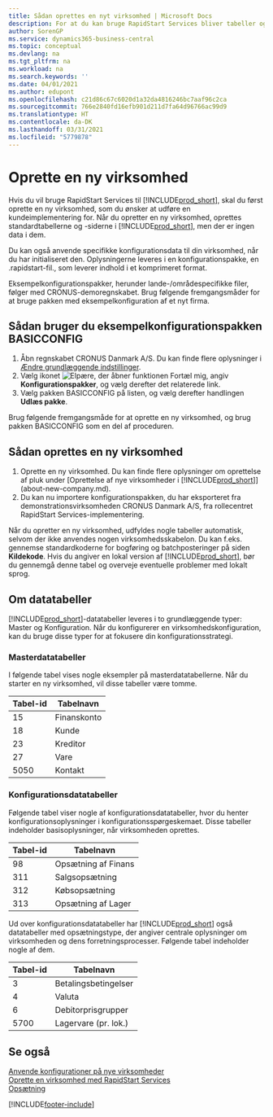 ```yaml
---
title: Sådan oprettes en nyt virksomhed | Microsoft Docs
description: For at du kan bruge RapidStart Services bliver tabeller og sider oprettet, men der er ingen data i dem.
author: SorenGP
ms.service: dynamics365-business-central
ms.topic: conceptual
ms.devlang: na
ms.tgt_pltfrm: na
ms.workload: na
ms.search.keywords: ''
ms.date: 04/01/2021
ms.author: edupont
ms.openlocfilehash: c21d86c67c6020d1a32da4816246bc7aaf96c2ca
ms.sourcegitcommit: 766e2840fd16efb901d211d7fa64d96766ac99d9
ms.translationtype: HT
ms.contentlocale: da-DK
ms.lasthandoff: 03/31/2021
ms.locfileid: "5779878"
---
```

# <a name="create-a-new-company"></a>Oprette en ny virksomhed
Hvis du vil bruge RapidStart Services til [!INCLUDE[prod_short](includes/prod_short.md)], skal du først oprette en ny virksomhed, som du ønsker at udføre en kundeimplementering for. Når du opretter en ny virksomhed, oprettes standardtabellerne og -siderne i [!INCLUDE[prod_short](includes/prod_short.md)], men der er ingen data i dem.

Du kan også anvende specifikke konfigurationsdata til din virksomhed, når du har initialiseret den. Oplysningerne leveres i en konfigurationspakke, en .rapidstart-fil., som leverer indhold i et komprimeret format.  

Eksempelkonfigurationspakker, herunder lande-/områdespecifikke filer, følger med CRONUS-demoregnskabet. Brug følgende fremgangsmåder for at bruge pakken med eksempelkonfiguration af et nyt firma.  

## <a name="to-use-the-sample-basicconfig-configuration-package"></a>Sådan bruger du eksempelkonfigurationspakken BASICCONFIG  
1. Åbn regnskabet CRONUS Danmark A/S. Du kan finde flere oplysninger i [Ændre grundlæggende indstillinger](ui-change-basic-settings.md).
2. Vælg ikonet ![Elpære, der åbner funktionen Fortæl mig](media/ui-search/search_small.png "Fortæl mig, hvad du vil foretage dig"), angiv **Konfigurationspakker**, og vælg derefter det relaterede link.  
3. Vælg pakken BASICCONFIG på listen, og vælg derefter handlingen **Udlæs pakke**.  

Brug følgende fremgangsmåde for at oprette en ny virksomhed, og brug pakken BASICCONFIG som en del af proceduren.  

## <a name="to-create-a-new-company"></a>Sådan oprettes en ny virksomhed  
1. Oprette en ny virksomhed. Du kan finde flere oplysninger om oprettelse af pluk under [Oprettelse af nye virksomheder i [!INCLUDE[prod_short](includes/prod_short.md)]](about-new-company.md).
2. Du kan nu importere konfigurationspakken, du har eksporteret fra demonstrationsvirksomheden CRONUS Danmark A/S, fra rollecentret RapidStart Services-implementering.

Når du opretter en ny virksomhed, udfyldes nogle tabeller automatisk, selvom der ikke anvendes nogen virksomhedsskabelon. Du kan f.eks. gennemse standardkoderne for bogføring og batchposteringer på siden **Kildekode**. Hvis du angiver en lokal version af [!INCLUDE[prod_short](includes/prod_short.md)], bør du gennemgå denne tabel og overveje eventuelle problemer med lokalt sprog.

## <a name="about-data-tables"></a>Om datatabeller
[!INCLUDE[prod_short](includes/prod_short.md)]-datatabeller leveres i to grundlæggende typer: Master og Konfiguration. Når du konfigurerer en virksomhedskonfiguration, kan du bruge disse typer for at fokusere din konfigurationsstrategi.  

### <a name="master-data-tables"></a>Masterdatatabeller  
I følgende tabel vises nogle eksempler på masterdatatabellerne. Når du starter en ny virksomhed, vil disse tabeller være tomme.  

|Tabel-id|Tabelnavn|  
|-------------------|--------------------|  
|15|Finanskonto|  
|18|Kunde|  
|23|Kreditor|  
|27|Vare|  
|5050|Kontakt|  

### <a name="setup-data-tables"></a>Konfigurationsdatatabeller  
Følgende tabel viser nogle af konfigurationsdatatabeller, hvor du henter konfigurationsoplysninger i konfigurationsspørgeskemaet. Disse tabeller indeholder basisoplysninger, når virksomheden oprettes.  

|Tabel-id|Tabelnavn|  
|-------------------|--------------------|  
|98|Opsætning af Finans|  
|311|Salgsopsætning|  
|312|Købsopsætning|  
|313|Opsætning af Lager|  

Ud over konfigurationsdatatabeller har [!INCLUDE[prod_short](includes/prod_short.md)] også datatabeller med opsætningstype, der angiver centrale oplysninger om virksomheden og dens forretningsprocesser. Følgende tabel indeholder nogle af dem.  

|Tabel-id|Tabelnavn|  
|-------------------|--------------------|  
|3|Betalingsbetingelser|  
|4|Valuta|  
|6|Debitorprisgrupper|  
|5700|Lagervare (pr. lok.)|

  

## <a name="see-also"></a>Se også  
[Anvende konfigurationer på nye virksomheder](admin-apply-configuration-to-new-companies.md)  
[Oprette en virksomhed med RapidStart Services](admin-set-up-a-company-with-rapidstart.md)  
[Opsætning](admin-setup-and-administration.md)


[!INCLUDE[footer-include](includes/footer-banner.md)]